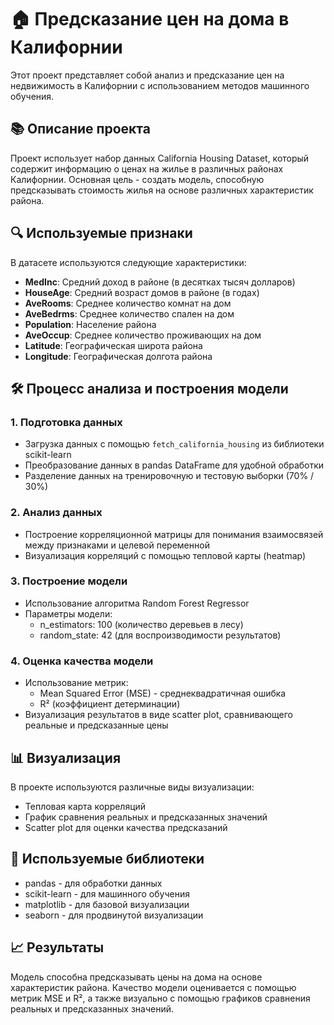 # 🏠 Предсказание цен на дома в Калифорнии

Этот проект представляет собой анализ и предсказание цен на недвижимость в Калифорнии с использованием методов машинного обучения.

## 📚 Описание проекта

Проект использует набор данных California Housing Dataset, который содержит информацию о ценах на жилье в различных районах Калифорнии. Основная цель - создать модель, способную предсказывать стоимость жилья на основе различных характеристик района.

## 🔍 Используемые признаки

В датасете используются следующие характеристики:

- **MedInc**: Средний доход в районе (в десятках тысяч долларов)
- **HouseAge**: Средний возраст домов в районе (в годах)
- **AveRooms**: Среднее количество комнат на дом
- **AveBedrms**: Среднее количество спален на дом
- **Population**: Население района
- **AveOccup**: Среднее количество проживающих на дом
- **Latitude**: Географическая широта района
- **Longitude**: Географическая долгота района

## 🛠 Процесс анализа и построения модели

### 1. Подготовка данных
- Загрузка данных с помощью `fetch_california_housing` из библиотеки scikit-learn
- Преобразование данных в pandas DataFrame для удобной обработки
- Разделение данных на тренировочную и тестовую выборки (70% / 30%)

### 2. Анализ данных
- Построение корреляционной матрицы для понимания взаимосвязей между признаками и целевой переменной
- Визуализация корреляций с помощью тепловой карты (heatmap)

### 3. Построение модели
- Использование алгоритма Random Forest Regressor
- Параметры модели:
  - n_estimators: 100 (количество деревьев в лесу)
  - random_state: 42 (для воспроизводимости результатов)

### 4. Оценка качества модели
- Использование метрик:
  - Mean Squared Error (MSE) - среднеквадратичная ошибка
  - R² (коэффициент детерминации)
- Визуализация результатов в виде scatter plot, сравнивающего реальные и предсказанные цены

## 📊 Визуализация

В проекте используются различные виды визуализации:
- Тепловая карта корреляций
- График сравнения реальных и предсказанных значений
- Scatter plot для оценки качества предсказаний

## 🔧 Используемые библиотеки

- pandas - для обработки данных
- scikit-learn - для машинного обучения
- matplotlib - для базовой визуализации
- seaborn - для продвинутой визуализации

## 📈 Результаты

Модель способна предсказывать цены на дома на основе характеристик района. Качество модели оценивается с помощью метрик MSE и R², а также визуально с помощью графиков сравнения реальных и предсказанных значений.
